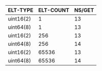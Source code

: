 | ELT-TYPE  | ELT-COUNT | NS/GET |
|-----------|-----------|--------|
| uint16(2) |         1 |     13 |
| uint64(8) |         1 |     13 |
| uint16(2) |       256 |     13 |
| uint64(8) |       256 |     14 |
| uint16(2) |     65536 |     13 |
| uint64(8) |     65536 |     14 |
